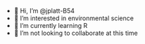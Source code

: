 - 👋 Hi, I’m @jplatt-B54
- 👀 I’m interested in environmental science
- 🌱 I’m currently learning R
- 💞️ I’m not looking to collaborate at this time

<!---
jplatt-B54/jplatt-B54 is a ✨ special ✨ repository because its `README.md` (this file) appears on your GitHub profile.
You can click the Preview link to take a look at your changes.
--->
